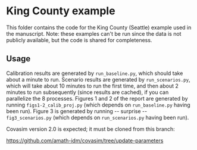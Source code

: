 # King County example

This folder contains the code for the King County (Seattle) example used in the manuscript. Note: these examples can't be run since the data is not publicly available, but the code is shared for completeness.

## Usage

Calibration results are generated by `run_baseline.py`, which should take about a minute to run. Scenario results are generated by `run_scenarios.py`, which will take about 10 minutes to run the first time, and then about 2 minutes to run subsequently (since results are cached), if you can parallelize the 8 processes. Figures 1 and 2 of the report are generated by running `figs1-2_calib_proj.py` (which depends on `run_baseline.py` having been run). Figure 3 is generated by running -- surprise -- `fig3_scenarios.py` (which depends on `run_scenarios.py` having been run).

Covasim version 2.0 is expected; it must be cloned from this branch:

https://github.com/amath-idm/covasim/tree/update-parameters